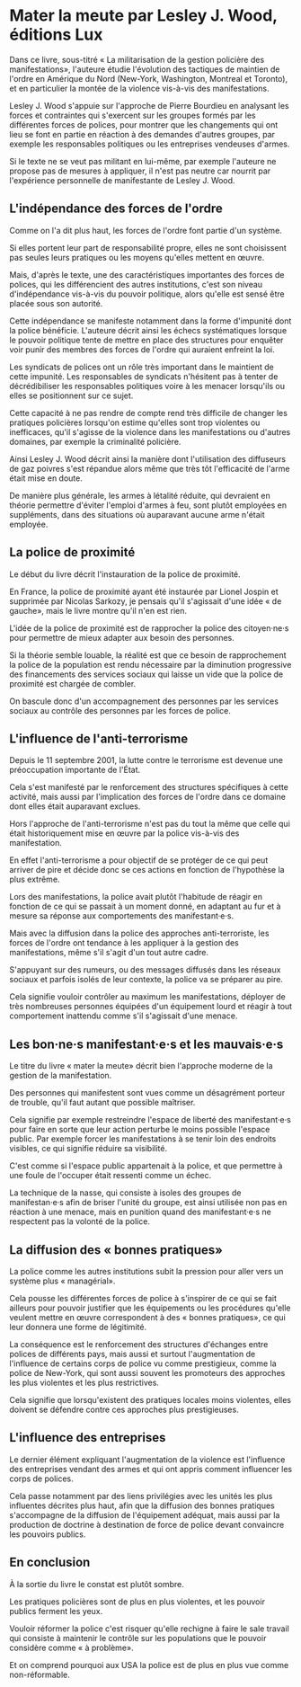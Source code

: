 # Mater la meute par Lesley J. Wood, éditions Lux

Dans ce livre, sous-titré « La militarisation de la gestion policière des manifestations», l'auteure étudie l'évolution des tactiques de maintien de l'ordre en Amérique du Nord (New-York, Washington, Montreal et Toronto), et en particulier la montée de la violence vis-à-vis des manifestations.

Lesley J. Wood s'appuie sur l'approche de Pierre Bourdieu en analysant les forces et contraintes qui s'exercent sur les groupes formés par les différentes forces de polices, pour montrer que les changements qui ont lieu se font en partie en réaction à des demandes d'autres groupes, par exemple les responsables politiques ou les entreprises vendeuses d'armes.

Si le texte ne se veut pas militant en lui-même, par exemple l'auteure ne propose pas de mesures à appliquer, il n'est pas neutre car nourrit par l'expérience personnelle de manifestante de Lesley J. Wood.

## L'indépendance des forces de l'ordre

Comme on l'a dit plus haut, les forces de l'ordre font partie d'un système.

Si elles portent leur part de responsabilité propre, elles ne sont choisissent pas seules leurs pratiques ou les moyens qu'elles mettent en œuvre.

Mais, d'après le texte, une des caractéristiques importantes des forces de polices, qui les différencient des autres institutions, c'est son niveau d'indépendance vis-à-vis du pouvoir politique, alors qu'elle est sensé être placée sous son autorité.

Cette indépendance se manifeste notamment dans la forme d'impunité dont la police bénéficie.
L'auteure décrit ainsi les échecs systématiques lorsque le pouvoir politique tente de mettre en place des structures pour enquêter voir punir des membres des forces de l'ordre qui auraient enfreint la loi.

Les syndicats de polices ont un rôle très important dans le maintient de cette impunité.
Les responsables de syndicats n'hésitent pas à tenter de décrédibiliser les  responsables politiques voire à les menacer lorsqu'ils ou elles se positionnent sur ce sujet.

Cette capacité à ne pas rendre de compte rend très difficile de changer les pratiques policières lorsqu'on estime qu'elles sont trop violentes ou inefficaces, qu'il s'agisse de la violence dans les manifestations ou d'autres domaines, par exemple la criminalité policière.

Ainsi Lesley J. Wood décrit ainsi la manière dont l'utilisation des diffuseurs de gaz poivres s'est répandue alors même que très tôt l'efficacité de l'arme était mise en doute.

De manière plus générale, les armes à létalité réduite, qui devraient en théorie permettre d'éviter l'emploi d'armes à feu, sont plutôt employées en suppléments, dans des situations où auparavant aucune arme n'était employée.

## La police de proximité

Le début du livre décrit l'instauration de la police de proximité.

En France, la police de proximité ayant été instaurée par Lionel Jospin et supprimée par Nicolas Sarkozy, je pensais qu'il s'agissait d'une idée « de gauche», mais le livre montre qu'il n'en est rien.

L'idée de la police de proximité est de rapprocher la police des citoyen·ne·s pour permettre de mieux adapter aux besoin des personnes.

Si la théorie semble louable, la réalité est que ce besoin de rapprochement la police de la population est rendu nécessaire par la diminution progressive des financements des services sociaux qui laisse un vide que la police de proximité est chargée de combler.

On bascule donc d'un accompagnement des personnes par les services sociaux au contrôle des personnes par les forces de police.

## L'influence de l'anti-terrorisme

Depuis le 11 septembre 2001, la lutte contre le terrorisme est devenue une préoccupation importante de l'État.

Cela s'est manifesté par le renforcement des structures spécifiques à cette activité, mais aussi par l'implication des forces de l'ordre dans ce domaine dont elles était auparavant exclues.

Hors l'approche de l'anti-terrorisme n'est pas du tout la même que celle qui était historiquement mise en œuvre par la police vis-à-vis des manifestation.

En effet l'anti-terrorisme a pour objectif de se protéger de ce qui peut arriver de pire et décide donc se ces actions en fonction de l'hypothèse la plus extrême.

Lors des manifestations, la police avait plutôt l'habitude de réagir en fonction de ce qui se passait à un moment donné, en adaptant au fur et à mesure sa réponse aux comportements des manifestant·e·s.

Mais avec la diffusion dans la police des approches anti-terroriste, les forces de l'ordre ont tendance à les appliquer à la gestion des manifestations, même s'il s'agit d'un tout autre cadre.

S'appuyant sur des rumeurs, ou des messages diffusés dans les réseaux sociaux et parfois isolés de leur contexte, la police va se préparer au pire.

Cela signifie vouloir contrôler au maximum les manifestations, déployer de très nombreuses personnes équipées d'un équipement lourd et réagir à tout comportement inattendu comme s'il s'agissait d'une menace.

## Les bon·ne·s manifestant·e·s et les mauvais·e·s

Le titre du livre « mater la meute» décrit bien l'approche moderne de la gestion de la manifestation.

Des personnes qui manifestent sont vues comme un désagrément porteur de trouble, qu'il faut autant que possible maîtriser.

Cela signifie par exemple restreindre l'espace de liberté des manifestant·e·s pour faire en sorte que leur action perturbe le moins possible l'espace public.
Par exemple forcer les manifestations à se tenir loin des endroits visibles, ce qui signifie réduire sa visibilité.

C'est comme si l'espace public appartenait à la police, et que permettre à une foule de l'occuper était ressenti comme un échec.

La technique de la nasse, qui consiste à isoles des groupes de manifestan·e·s afin de briser l'unité du groupe, est ainsi utilisée non pas en réaction à une menace, mais en punition quand des manifestant·e·s ne respectent pas la volonté de la police.

## La diffusion des « bonnes pratiques»

La police comme les autres institutions subit la pression pour aller vers un système plus « managérial».

Cela pousse les différentes forces de police à s'inspirer de ce qui se fait ailleurs pour pouvoir justifier que les équipements ou les procédures qu'elle veulent mettre en œuvre correspondent à des « bonnes pratiques», ce qui leur donnera une forme de légitimité.

La conséquence est le renforcement des structures d'échanges entre polices de différents pays, mais aussi et surtout l'augmentation de l'influence de certains corps de police vu comme prestigieux, comme la police de New-York, qui sont aussi souvent les promoteurs des approches les plus violentes et les plus restrictives.

Cela signifie que lorsqu'existent des pratiques locales moins violentes, elles doivent se défendre contre ces approches plus prestigieuses.

## L'influence des entreprises

Le dernier élément expliquant l'augmentation de la violence est l'influence des entreprises vendant des armes et qui ont appris comment influencer les corps de polices.

Cela passe notamment par des liens privilégies avec les unités les plus influentes décrites plus haut, afin que la diffusion des bonnes pratiques s'accompagne de la diffusion de l'équipement adéquat, mais aussi par la production de doctrine à destination de force de police devant convaincre les pouvoirs publics.

## En conclusion

À la sortie du livre le constat est plutôt sombre.

Les pratiques policières sont de plus en plus violentes, et les pouvoir publics ferment les yeux.

Vouloir réformer la police c'est risquer qu'elle rechigne à faire le sale travail qui consiste à maintenir le contrôle sur les populations que le pouvoir considère comme « à problème».

Et on comprend pourquoi aux USA la police est de plus en plus vue comme non-réformable.
